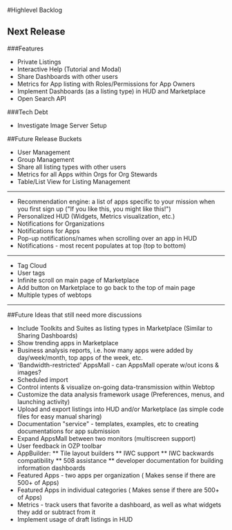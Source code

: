 #Highlevel Backlog
## Next Release
###Features
* Private Listings
* Interactive Help (Tutorial and Modal)
* Share Dashboards with other users
* Metrics for App listing with Roles/Permissions for App Owners
* Implement Dashboards (as a listing type) in HUD and Marketplace
* Open Search API

###Tech Debt
* Investigate Image Server Setup

##Future Release Buckets
* User Management
* Group Management
* Share all listing types with other users
* Metrics for all Apps within Orgs for Org Stewards
* Table/List View for Listing Management

***

* Recommendation engine: a list of apps specific to your mission when you first sign up ("If you like this, you might like this!")
* Personalized HUD (Widgets, Metrics visualization, etc.)
* Notifications for Organizations
* Notifications for Apps
* Pop-up notifications/names when scrolling over an app in HUD
* Notifications - most recent populates at top (top to bottom)
***

* Tag Cloud
* User tags
* Infinite scroll on main page of Marketplace
* Add button on Marketplace to go back to the top of main page
* Multiple types of webtops

***

##Future Ideas that still need more discussions
* Include Toolkits and Suites as listing types in Marketplace (Similar to Sharing Dashboards)
* Show trending apps in Marketplace
* Business analysis reports, i.e. how many apps were added by day/week/month, top apps of the week, etc.
* 'Bandwidth-restricted' AppsMall - can AppsMall operate w/out icons & images?
* Scheduled import
* Control intents & visualize on-going data-transmission within Webtop
* Customize the data analysis framework usage (Preferences, menus, and launching activity)
* Upload and export listings into HUD and/or Marketplace (as simple code files for easy manual sharing)
* Documentation "service" - templates, examples, etc to creating documentations for app submission
* Expand AppsMall between two monitors (multiscreen support)
* User feedback in OZP toolbar
* AppBuilder:
** Tile layout builders
** IWC support
** IWC backwards compatibility
** 508 assistance
** developer documentation for building information dashboards
* Featured Apps - two apps per organization ( Makes sense if there are 500+ of Apps)
* Featured Apps in individual categories ( Makes sense if there are 500+ of Apps)
* Metrics - track users that favorite a dashboard, as well as what widgets they add or subtract from it
* Implement usage of draft listings in HUD